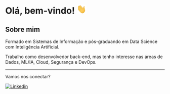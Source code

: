 # Olá, bem-vindo! <img width="30px" height="30" src="https://github.com/SatYu26/SatYu26/raw/master/Assets/Hi.gif" />

## Sobre mim
Formado em Sistemas de Informação e pós-graduando em Data Science com Inteligência Artificial.

Trabalho como desenvolvedor back-end, mas tenho interesse nas áreas de Dados, ML/IA, Cloud, Segurança e DevOps.

<hr>

Vamos nos conectar?

[![Linkedin](https://img.shields.io/badge/Linkedin-0077B5?style=for-the-badge&logo=linkedin&logoColor=white)](https://www.linkedin.com/in/hugojunior/)
